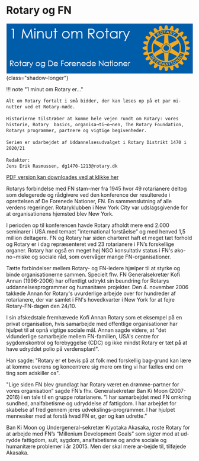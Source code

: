 # Rotary og FN

![4 punktsprøven](images/fn.jpg){class="shadow-longer"} 

!!! note "1 minut om Rotary er..."

    Alt om Rotary fortalt i små bidder, der kan læses op på et par mi-nutter ved et Rotary-møde.
    
    Historierne tilstræber at komme hele vejen rundt om Rotary: vores historie, Rotary  basics, organisa¬ti¬o¬nen, The Rotary Foundation, Rotarys programmer, partnere og vigtige begivenheder.
    
    Serien er udarbejdet af Uddannelsesudvalget i Rotary Distrikt 1470 i 2020/21
    
    Redaktør: 
    Jens Erik Rasmussen, dg1470-1213@rotary.dk


<a href=https://1minut.rotary.dk/pdf-versioner/1_minut_om_Rotary_Rotary_og_FN.pdf target=_blank>PDF version kan downloades ved at klikke her</a>


Rotarys forbindelse med FN stam-mer fra 1945 hvor 49 rotarianere deltog som delegerede og rådgivere ved den konference der resulterede i oprettelsen af De Forenede Nationer, FN. En sammenslutning af alle verdens regeringer. Rotaryklubben i New York City var udslagsgivende for at organisationens hjemsted blev New York.


I perioden op til konferencen havde Rotary afholdt mere end 2.000 seminarer i USA med temaet ”international forståelse” og med henved 1,5 million deltagere. FN og Rotary har siden charteret haft et meget tæt forhold og Rotary er i dag repræsenteret ved 23 rotarianere i FN’s forskellige organer. Rotary har også en meget høj NGO konsultativ status i FN's øko-no¬miske og sociale råd, som overvåger mange FN-organisationer.


Tætte forbindelser mellem Rotary- og FN-ledere hjælper til at styrke og binde organisationerne sammen. Specielt fhv. FN Generalsekretær Kofi Annan (1996-2006) har offentligt udtrykt sin beundring for Rotarys uddannelsesprogrammer og humanitære projekter. Den 4. november 2006 takkede Annan for Rotary's uvurderlige arbejde over for hundreder af rotarianere, der var samlet i FN's hovedkvarter i New York for at fejre Rotary-FN-dagen den 24/10. 


I sin afskedstale fremhævede Kofi Annan Rotary som et eksempel på en privat organisation, hvis samarbejde med offentlige organisationer har hjulpet til at opnå vigtige sociale mål. Annan sagde videre, at "det vidunderlige samarbejde mellem FN-familien, USA's centre for sygdomskontrol og forebyggelse (CDC) og ikke mindst Rotary er tæt på at have udryddet polio på verdensplan!".


Han sagde: "Rotary er et bevis på at folk med forskellig bag-grund kan lære at komme overens og koncentrere sig mere om ting vi har fælles end om ting som adskiller os". 


"Lige siden FN blev grundlagt har Rotary været en drømme-partner for vores organisation” sagde FN’s fhv. Generalsekretær Ban Ki Moon (2007-2016) i en tale til en gruppe rotarianere. ”I har samarbejdet med FN omkring sundhed, analfabetisme og udryddelse af fattigdom. I har arbejdet for skabelse af fred gennem jeres udvekslings-programmer. I har hjulpet mennesker med at forstå hvad FN er, gør og kan udrette.” 


Ban Ki Moon og Undergeneral-sekretær Kiyotaka Akasaka, roste Rotary for at arbejde med FN’s “Millenium Development Goals” som sigter mod at ud-rydde fattigdom, sult, sygdom, analfabetisme og andre sociale og humanitære problemer i år 20015. Men der skal mere ar-bejde til, tilføjede Akasaka.

